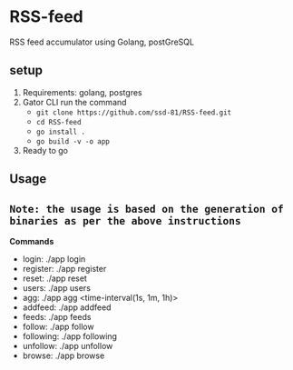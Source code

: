 # RSS-feed
RSS feed accumulator using Golang, postGreSQL 

## setup
1. Requirements: golang, postgres 
2. Gator CLI
    run the command
    - `git clone https://github.com/ssd-81/RSS-feed.git`
    - `cd RSS-feed`
    - `go install .`
    - `go build -v -o app`
3. Ready to go


## Usage
`Note: the usage is based on the generation of binaries as per the above instructions`
---
**Commands**
- login: ./app login <username>
- register: ./app register <username>
- reset: ./app reset
- users: ./app users
- agg: ./app agg <time-interval(1s, 1m, 1h)>
- addfeed: ./app addfeed <name> <url>
- feeds: ./app feeds
- follow: ./app follow
- following: ./app following
- unfollow: ./app unfollow <url>
- browse: ./app browse <number of posts>


